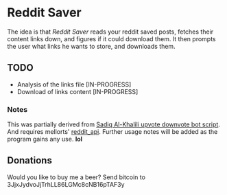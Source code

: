 # Reddit Saver
The idea is that *Reddit Saver* reads your reddit saved posts, fetches their
content links down, and figures if it could download them. 
It then prompts the user what links he wants to store, and downloads them.

## TODO
- Analysis of the links file [IN-PROGRESS]
- Download of links content [IN-PROGRESS]

### Notes
This was partially derived from [Sadiq Al-Khalili upvote downvote bot script](http://www.sadiqk.com/reddit-upvotedownvote-bot/). 
And requires mellorts' [reddit\_api](https://github.com/mellort/reddit_api).
Further usage notes will be added as the program gains any use. **lol**

## Donations
Would you like to buy me a beer? Send bitcoin to 3JjxJydvoJjTrhLL86LGMc8cNB16pTAF3y
